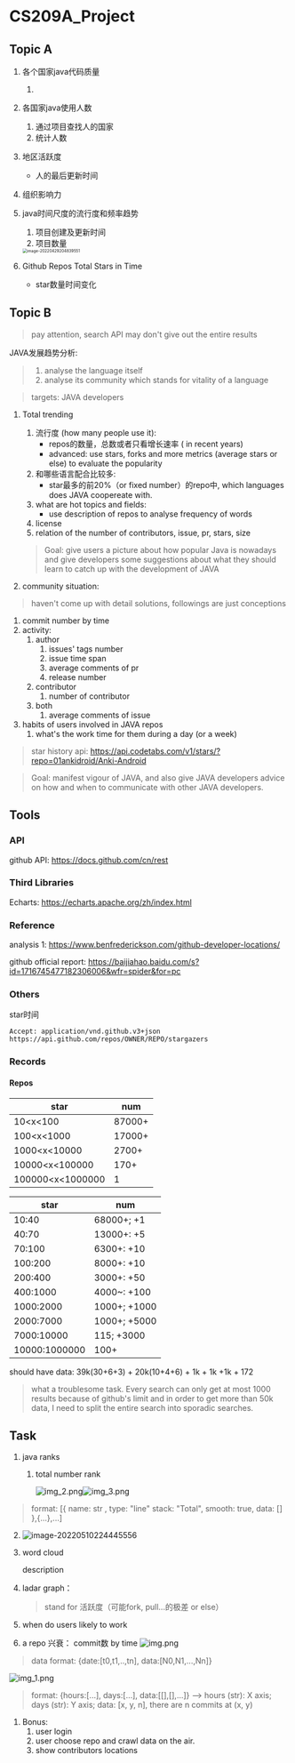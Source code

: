 # CS209A_Project

## Topic A

1. 各个国家java代码质量

    1.

2. 各国家java使用人数

    1. 通过项目查找人的国家
    2. 统计人数

3. 地区活跃度

    - 人的最后更新时间

4. 组织影响力

5. java时间尺度的流行度和频率趋势

    1. 项目创建及更新时间
    2. 项目数量

   <img src="README.assets/image-20220429204839551.png" alt="image-20220429204839551" style="zoom:50%;" />

6. Github Repos Total Stars in Time

    - star数量时间变化

## Topic B

> pay attention, search API may don't give out the entire results

JAVA发展趋势分析:

> 1. analyse the language itself
> 2. analyse its community which stands for vitality of a language

> targets: JAVA developers

1. Total trending

    1. 流行度 (how many people use it):
        - repos的数量，总数或者只看增长速率 ( in recent years)
        - advanced: use stars, forks and more metrics (average stars or else) to evaluate the popularity
    2. 和哪些语言配合比较多:
        - star最多的前20%（or fixed number）的repo中, which languages does JAVA coopereate with.
    3. what are hot topics and fields:
        - use description of repos to analyse frequency of words
    4. license
    5. relation of the number of contributors, issue, pr, stars, size

   > Goal: give users a picture about how popular Java is nowadays and give developers some suggestions about what they should learn to catch up with the development of JAVA

2. community situation:

> haven't come up with detail solutions, followings are just conceptions
1. commit number by time
2. activity:
   1. author
      1. issues' tags number
      2. issue time span
      3. average comments of pr
      4. release number
   2. contributor
      1. number of contributor
   3. both
      1. average comments of issue
3. habits of users involved in JAVA repos
    1. what's the work time for them during a day (or a week)

> star history api: https://api.codetabs.com/v1/stars/?repo=01ankidroid/Anki-Android 

> Goal: manifest vigour of JAVA, and also give JAVA developers advice on how and when to communicate with other JAVA developers.

## Tools

### API

github API: https://docs.github.com/cn/rest

### Third Libraries

Echarts: https://echarts.apache.org/zh/index.html

### Reference

analysis 1: https://www.benfrederickson.com/github-developer-locations/

github official report: https://baijiahao.baidu.com/s?id=1716745477182306006&wfr=spider&for=pc

### Others

star时间

```
Accept: application/vnd.github.v3+json
https://api.github.com/repos/OWNER/REPO/stargazers
```

### Records

#### Repos

| star             | num    |
| ---------------- | ------ |
| 10<x<100         | 87000+ |
| 100<x<1000       | 17000+ |
| 1000<x<10000     | 2700+  |
| 10000<x<100000   | 170+   |
| 100000<x<1000000 | 1      |

| star          | num          |
| ------------- |--------------|
| 10:40         | 68000+; +1   |
| 40:70         | 13000+: +5   |
| 70:100        | 6300+: +10   |
| 100:200       | 8000+: +10   |
| 200:400       | 3000+: +50   |
| 400:1000      | 4000~: +100  |
| 1000:2000     | 1000+; +1000 |
| 2000:7000     | 1000+; +5000 |
| 7000:10000    | 115; +3000   |
| 10000:1000000 | 100+         |

should have data: 39k(30+6+3) + 20k(10+4+6) + 1k + 1k +1k + 172
> what a troublesome task. Every search can only get at most 1000 results because of github's limit and in order to 
> get more than 50k data, I need to split the entire search into sporadic searches.

## Task
1. java ranks

   1. total number rank
   
      ![img_2.png](README.assets/img_2.png)![img_3.png](README.assets/img_3.png)
> format: [{ name: str , type: "line" stack: "Total", smooth: true, data: [] },{...},...]
   2. ![image-20220510224445556](./README.assets/image-20220510224445556.png)

2. word cloud

   description

3. ladar graph：

   > stand for  活跃度（可能fork, pull...的极差 or else）
   
4. when do users likely to work

5. a repo 兴衰： commit数 by time
![img.png](README.assets/img.png)
> data format: {date:[t0,t1,..,tn], data:[N0,N1,...,Nn]} 

![img_1.png](README.assets/img_1.png)
> format: {hours:[...], days:[...], data:[[],[],...]} --> 
> hours (str): X axis; days (str): Y axis; data: [x, y, n], there are n commits at (x, y)

1. Bonus:
   1. user login
   2. user choose repo and crawl data on the air. 
   3. show contributors locations